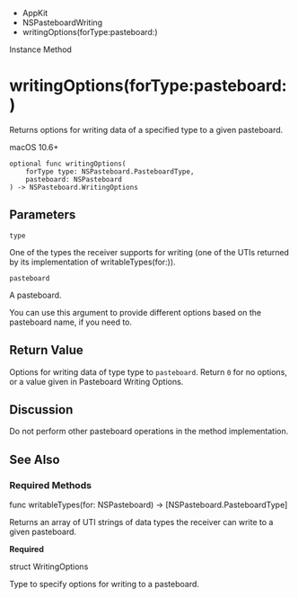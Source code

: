 

- AppKit
- NSPasteboardWriting
-  writingOptions(forType:pasteboard:) 

Instance Method

# writingOptions(forType:pasteboard:)

Returns options for writing data of a specified type to a given pasteboard.

macOS 10.6+

``` source
optional func writingOptions(
    forType type: NSPasteboard.PasteboardType,
    pasteboard: NSPasteboard
) -> NSPasteboard.WritingOptions
```

## Parameters 

`type`  

One of the types the receiver supports for writing (one of the UTIs returned by its implementation of writableTypes(for:)).

`pasteboard`  

A pasteboard.

You can use this argument to provide different options based on the pasteboard name, if you need to.

## Return Value

Options for writing data of type type to `pasteboard`. Return `0` for no options, or a value given in Pasteboard Writing Options.

## Discussion

Do not perform other pasteboard operations in the method implementation.

## See Also

### Required Methods

func writableTypes(for: NSPasteboard) -> [NSPasteboard.PasteboardType]

Returns an array of UTI strings of data types the receiver can write to a given pasteboard.

**Required**

struct WritingOptions

Type to specify options for writing to a pasteboard.

